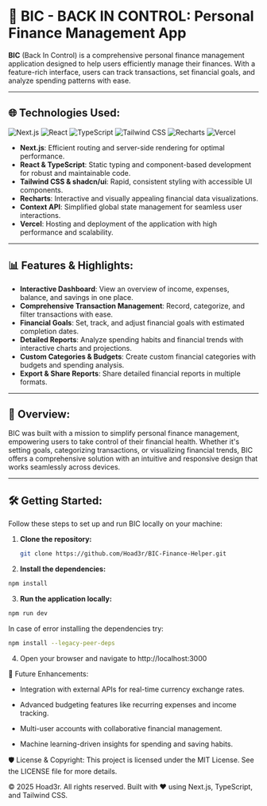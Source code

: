 # 💼 BIC - BACK IN CONTROL: Personal Finance Management App

**BIC** (Back In Control) is a comprehensive personal finance management application designed to help users efficiently manage their finances. With a feature-rich interface, users can track transactions, set financial goals, and analyze spending patterns with ease.

---

## 🌐 Technologies Used:

![Next.js](https://img.shields.io/badge/Next-black?style=for-the-badge&logo=next.js&logoColor=white) 
![React](https://img.shields.io/badge/React-%2320232a.svg?style=for-the-badge&logo=react&logoColor=%2361DAFB) 
![TypeScript](https://img.shields.io/badge/TypeScript-%23007ACC.svg?style=for-the-badge&logo=typescript&logoColor=white) 
![Tailwind CSS](https://img.shields.io/badge/Tailwind%20CSS-%2338B2AC.svg?style=for-the-badge&logo=tailwind-css&logoColor=white) 
![Recharts](https://img.shields.io/badge/Recharts-%23FF4500.svg?style=for-the-badge&logo=chart.js&logoColor=white) 
![Vercel](https://img.shields.io/badge/Vercel-%23000000.svg?style=for-the-badge&logo=vercel&logoColor=white)

- **Next.js**: Efficient routing and server-side rendering for optimal performance.
- **React & TypeScript**: Static typing and component-based development for robust and maintainable code.
- **Tailwind CSS & shadcn/ui**: Rapid, consistent styling with accessible UI components.
- **Recharts**: Interactive and visually appealing financial data visualizations.
- **Context API**: Simplified global state management for seamless user interactions.
- **Vercel**: Hosting and deployment of the application with high performance and scalability.

---

## 📊 Features & Highlights:

- **Interactive Dashboard**: View an overview of income, expenses, balance, and savings in one place.
- **Comprehensive Transaction Management**: Record, categorize, and filter transactions with ease.
- **Financial Goals**: Set, track, and adjust financial goals with estimated completion dates.
- **Detailed Reports**: Analyze spending habits and financial trends with interactive charts and projections.
- **Custom Categories & Budgets**: Create custom financial categories with budgets and spending analysis.
- **Export & Share Reports**: Share detailed financial reports in multiple formats.

---

## 🎯 Overview:

BIC was built with a mission to simplify personal finance management, empowering users to take control of their financial health. Whether it's setting goals, categorizing transactions, or visualizing financial trends, BIC offers a comprehensive solution with an intuitive and responsive design that works seamlessly across devices.

---

## 🛠️ Getting Started:

Follow these steps to set up and run BIC locally on your machine:

1. **Clone the repository:**
   ```bash
   git clone https://github.com/Hoad3r/BIC-Finance-Helper.git
   ```
2. **Install the dependencies:**
  ```bash   
  npm install
  ```
3. **Run the application locally:**
  ```bash
  npm run dev  
  ```

   In case of error installing the dependencies try:
  ```bash
  npm install --legacy-peer-deps
  ```
4. Open your browser and navigate to http://localhost:3000


🌟 Future Enhancements:
 - Integration with external APIs for real-time currency exchange rates.

 - Advanced budgeting features like recurring expenses and income tracking.

 - Multi-user accounts with collaborative financial management.

 - Machine learning-driven insights for spending and saving habits.

🛡️ License & Copyright:
This project is licensed under the MIT License. See the LICENSE file for more details.

© 2025 Hoad3r. All rights reserved.
Built with ❤️ using Next.js, TypeScript, and Tailwind CSS.
